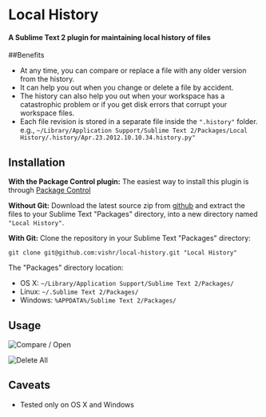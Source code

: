 # Local History
#### A Sublime Text 2 plugin for maintaining local history of files

##Benefits

* At any time, you can compare or replace a file with any older version from the history.
* It can help you out when you change or delete a file by accident.
* The history can also help you out when your workspace has a catastrophic problem or if you get disk errors that corrupt your workspace files.
* Each file revision is stored in a separate file inside the `".history"` folder.
e.g., `~/Library/Application Support/Sublime Text 2/Packages/Local History/.history/Apr.23.2012.10.10.34.history.py"`

## Installation
**With the Package Control plugin:** The easiest way to install this plugin is through [Package Control](http://wbond.net/sublime_packages/package_control)

**Without Git:** Download the latest source zip from [github](https://github.com/vishr/local-history/zipball/master) and extract the files to your Sublime Text "Packages" directory, into a new directory named `"Local History"`.

**With Git:** Clone the repository in your Sublime Text "Packages" directory:

    git clone git@github.com:vishr/local-history.git "Local History"

The "Packages" directory location:

* OS X:
    `~/Library/Application Support/Sublime Text 2/Packages/`
* Linux:
    `~/.Sublime Text 2/Packages/`
* Windows:
    `%APPDATA%/Sublime Text 2/Packages/`

## Usage
![Compare / Open](http://i.imgur.com/MJCs3.png)

![Delete All](http://i.imgur.com/nUlx8.png)


## Caveats

* Tested only on OS X and Windows
